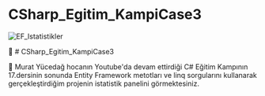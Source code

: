 # CSharp_Egitim_KampiCase3

![EF_Istatistikler](https://github.com/user-attachments/assets/057fc337-939a-418a-b8d4-6142e4a51683)


:star2: # CSharp_Egitim_KampiCase3

📢
Murat Yücedağ hocanın Youtube'da devam ettirdiği C# Eğitim Kampının 17.dersinin sonunda Entity Framework metotları ve linq sorgularını kullanarak gerçekleştirdiğim projenin istatistik panelini görmektesiniz.
